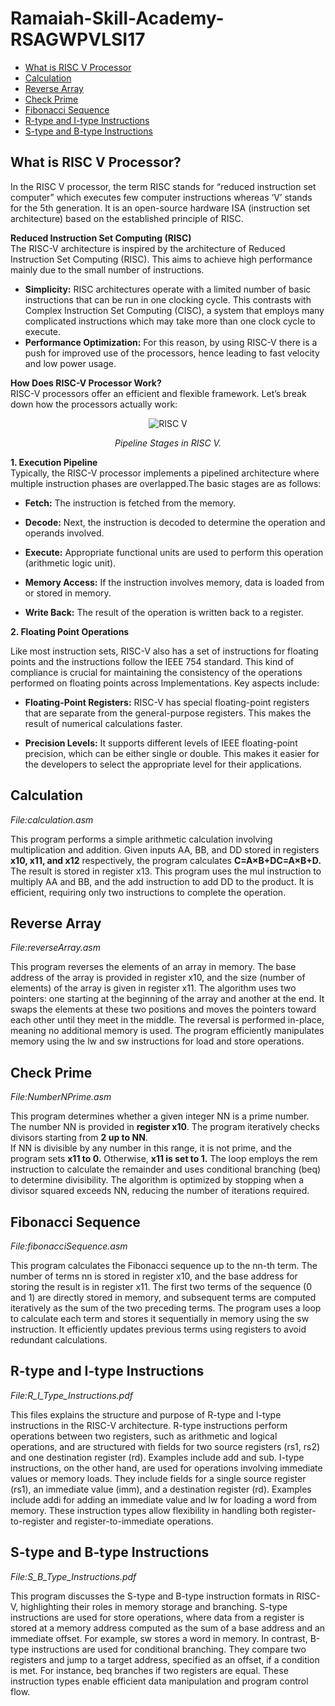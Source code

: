 # Ramaiah-Skill-Academy-RSAGWPVLSI17

- [What is RISC V Processor](#what-is-risc-v-processor)
- [Calculation](#calculation)
- [Reverse Array](#reverse-array)
- [Check Prime](#check-prime)
- [Fibonacci Sequence](#fibonacci-sequence)
- [R-type and I-type Instructions](#r-type-and-i-type-instructions)
- [S-type and B-type Instructions](#s-type-and-b-type-instructions)
## What is RISC V Processor?
In the RISC V processor, the term RISC stands for “reduced instruction set computer” which executes few computer instructions whereas ‘V’ stands for the 5th generation. It is an open-source hardware ISA (instruction set architecture) based on the established principle of RISC.<br>

**Reduced Instruction Set Computing (RISC)** <br>
The RISC-V architecture is inspired by the architecture of Reduced Instruction Set Computing (RISC). This aims to achieve high performance mainly due to the small number of instructions.<br/>
- **Simplicity:** RISC architectures operate with a limited number of basic instructions that can be run in one clocking cycle. This contrasts with Complex Instruction Set Computing (CISC), a system that employs many complicated instructions which may take more than one clock cycle to execute.
- **Performance Optimization:** For this reason, by using RISC-V there is a push for improved use of the processors, hence leading to fast velocity and low power usage.<br/>

**How Does RISC-V Processor Work?** <br/>
RISC-V processors offer an efficient and flexible framework. Let’s break down how the processors actually work:
<div align="center">
<img src="https://github.com/user-attachments/assets/39d1d01f-d82d-479e-96bc-125ece8d8bd4" alt="RISC V"/>
  
_Pipeline Stages in RISC V._
</div>

**1. Execution Pipeline** <br/>
Typically, the RISC-V processor implements a pipelined architecture where multiple instruction phases are overlapped.The basic stages are as follows:<br/>

- **Fetch:** The instruction is fetched from the memory.<br/>

- **Decode:** Next, the instruction is decoded to determine the operation and operands involved.<br/>

- **Execute:** Appropriate functional units are used to perform this operation (arithmetic logic unit).<br/>

- **Memory Access:** If the instruction involves memory, data is loaded from or stored in memory.<br/>

- **Write Back:** The result of the operation is written back to a register.<br/>

**2. Floating Point Operations**  

Like most instruction sets, RISC-V also has a set of instructions for floating points and the instructions follow the IEEE 754 standard. This kind of compliance is crucial for maintaining the consistency of the operations performed on floating points across Implementations. Key aspects include:
  - **Floating-Point Registers:** RISC-V has special floating-point registers that are separate from the general-purpose registers. This makes the result of numerical calculations faster.

  - **Precision Levels:** It supports different levels of IEEE floating-point precision, which can be either single or double. This makes it easier for the developers to select the appropriate level for their applications.<br/>

## Calculation
_File:calculation.asm_ <br>

This program performs a simple arithmetic calculation involving multiplication and addition. Given inputs AA, BB, and DD stored in registers **x10, x11, and x12** respectively, the program calculates **C=A×B+DC=A×B+D.** <br/> The result is stored in register x13. This program uses the mul instruction to multiply AA and BB, and the add instruction to add DD to the product. It is efficient, requiring only two instructions to complete the operation.<br>

## Reverse Array
_File:reverseArray.asm_

This program reverses the elements of an array in memory. The base address of the array is provided in register x10, and the size (number of elements) of the array is given in register x11. The algorithm uses two pointers: one starting at the beginning of the array and another at the end. It swaps the elements at these two positions and moves the pointers toward each other until they meet in the middle. The reversal is performed in-place, meaning no additional memory is used. The program efficiently manipulates memory using the lw and sw instructions for load and store operations.<br>

## Check Prime
_File:NumberNPrime.asm_

This program determines whether a given integer NN is a prime number. The number NN is provided in **register x10**. The program iteratively checks divisors starting from **2 up to NN**.<br/>If NN is divisible by any number in this range, it is not prime, and the program sets **x11 to 0.** Otherwise, **x11 is set to 1.** The loop employs the rem instruction to calculate the remainder and uses conditional branching (beq) to determine divisibility. The algorithm is optimized by stopping when a divisor squared exceeds NN, reducing the number of iterations required.<br>

## Fibonacci Sequence
_File:fibonacciSequence.asm_ <br>

This program calculates the Fibonacci sequence up to the nn-th term. The number of terms nn is stored in register x10, and the base address for storing the result is in register x11. The first two terms of the sequence (0 and 1) are directly stored in memory, and subsequent terms are computed iteratively as the sum of the two preceding terms. The program uses a loop to calculate each term and stores it sequentially in memory using the sw instruction. It efficiently updates previous terms using registers to avoid redundant calculations.

## R-type and I-type Instructions
_File:R_I_Type_Instructions.pdf_

This files explains the structure and purpose of R-type and I-type instructions in the RISC-V architecture. R-type instructions perform operations between two registers, such as arithmetic and logical operations, and are structured with fields for two source registers (rs1, rs2) and one destination register (rd). Examples include add and sub. I-type instructions, on the other hand, are used for operations involving immediate values or memory loads. They include fields for a single source register (rs1), an immediate value (imm), and a destination register (rd). Examples include addi for adding an immediate value and lw for loading a word from memory. These instruction types allow flexibility in handling both register-to-register and register-to-immediate operations.<br>

## S-type and B-type Instructions
_File:S_B_Type_Instructions.pdf_

This program discusses the S-type and B-type instruction formats in RISC-V, highlighting their roles in memory storage and branching. S-type instructions are used for store operations, where data from a register is stored at a memory address computed as the sum of a base address and an immediate offset. For example, sw stores a word in memory. In contrast, B-type instructions are used for conditional branching. They compare two registers and jump to a target address, specified as an offset, if a condition is met. For instance, beq branches if two registers are equal. These instruction types enable efficient data manipulation and program control flow.

